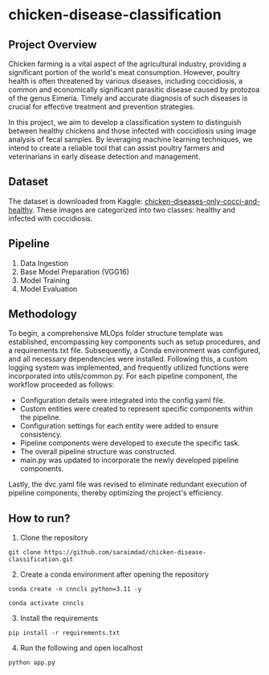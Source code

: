 # chicken-disease-classification

## Project Overview
Chicken farming is a vital aspect of the agricultural industry, providing a significant portion of the world's meat consumption. However, poultry health is often threatened by various diseases, including coccidiosis, a common and economically significant parasitic disease caused by protozoa of the genus Eimeria. Timely and accurate diagnosis of such diseases is crucial for effective treatment and prevention strategies.

In this project, we aim to develop a classification system to distinguish between healthy chickens and those infected with coccidiosis using image analysis of fecal samples. By leveraging machine learning techniques, we intend to create a reliable tool that can assist poultry farmers and veterinarians in early disease detection and management.

## Dataset
The dataset is downloaded from Kaggle: [chicken-diseases-only-cocci-and-healthy](https://www.kaggle.com/datasets/akashrai1701/chicken-diseases-only-cocci-and-healthy). These images are categorized into two classes: healthy and infected with coccidiosis.

## Pipeline
1. Data Ingestion
2. Base Model Preparation (VGG16)
3. Model Training
4. Model Evaluation

## Methodology
To begin, a comprehensive MLOps folder structure template was established, encompassing key components such as setup procedures, and a requirements.txt file. Subsequently, a Conda environment was configured, and all necessary dependencies were installed. Following this, a custom logging system was implemented, and frequently utilized functions were incorporated into utils/common.py.
For each pipeline component, the workflow proceeded as follows:
* Configuration details were integrated into the config.yaml file.
* Custom entities were created to represent specific components within the pipeline.
* Configuration settings for each entity were added to ensure consistency.
* Pipeline components were developed to execute the specific task.
* The overall pipeline structure was constructed.
* main.py was updated to incorporate the newly developed pipeline components.

Lastly, the dvc.yaml file was revised to eliminate redundant execution of pipeline components, thereby optimizing the project's efficiency.

## How to run?
1. Clone the repository
   
``` git clone https://github.com/saraimdad/chicken-disease-classification.git ```

2. Create a conda environment after opening the repository

``` conda create -n cnncls python=3.11 -y ```

``` conda activate cnncls ```

3. Install the requirements

``` pip install -r requirements.txt ```

4. Run the following and open localhost

``` python app.py ```
